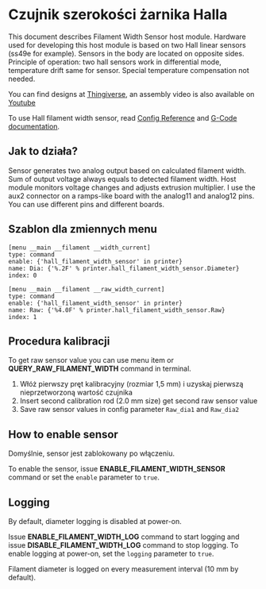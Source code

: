 # Czujnik szerokości żarnika Halla

This document describes Filament Width Sensor host module. Hardware used for developing this host module is based on two Hall linear sensors (ss49e for example). Sensors in the body are located on opposite sides. Principle of operation: two hall sensors work in differential mode, temperature drift same for sensor. Special temperature compensation not needed.

You can find designs at [Thingiverse](https://www.thingiverse.com/thing:4138933), an assembly video is also available on [Youtube](https://www.youtube.com/watch?v=TDO9tME8vp4)

To use Hall filament width sensor, read [Config Reference](Config_Reference.md#hall_filament_width_sensor) and [G-Code documentation](G-Codes.md#hall_filament_width_sensor).

## Jak to działa?

Sensor generates two analog output based on calculated filament width. Sum of output voltage always equals to detected filament width. Host module monitors voltage changes and adjusts extrusion multiplier. I use the aux2 connector on a ramps-like board with the analog11 and analog12 pins. You can use different pins and different boards.

## Szablon dla zmiennych menu

```
[menu __main __filament __width_current]
type: command
enable: {'hall_filament_width_sensor' in printer}
name: Dia: {'%.2F' % printer.hall_filament_width_sensor.Diameter}
index: 0

[menu __main __filament __raw_width_current]
type: command
enable: {'hall_filament_width_sensor' in printer}
name: Raw: {'%4.0F' % printer.hall_filament_width_sensor.Raw}
index: 1
```

## Procedura kalibracji

To get raw sensor value you can use menu item or **QUERY_RAW_FILAMENT_WIDTH** command in terminal.

1. Włóż pierwszy pręt kalibracyjny (rozmiar 1,5 mm) i uzyskaj pierwszą nieprzetworzoną wartość czujnika
1. Insert second calibration rod (2.0 mm size) get second raw sensor value
1. Save raw sensor values in config parameter `Raw_dia1` and `Raw_dia2`

## How to enable sensor

Domyślnie, sensor jest zablokowany po włączeniu.

To enable the sensor, issue **ENABLE_FILAMENT_WIDTH_SENSOR** command or set the `enable` parameter to `true`.

## Logging

By default, diameter logging is disabled at power-on.

Issue **ENABLE_FILAMENT_WIDTH_LOG** command to start logging and issue **DISABLE_FILAMENT_WIDTH_LOG** command to stop logging. To enable logging at power-on, set the `logging` parameter to `true`.

Filament diameter is logged on every measurement interval (10 mm by default).

